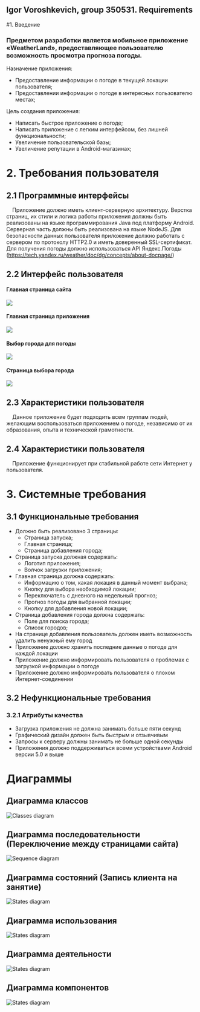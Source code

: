 ## Igor Voroshkevich, group 350531. Requirements

#1. Введение
### Предметом разработки является мобильное приложение «WeatherLand», предоставляющее пользователю возможность просмотра прогноза погоды.
Назначение приложения:
+ Предоставление информации о погоде в текущей локации пользователя;
+ Предоставлении информации о погоде в интересных пользователю местах;

Цель создания приложения:
+ Написать быстрое приложение о погоде;
+ Написать приложение с легким интерфейсом, без лишней функциональности;
+ Увеличение пользовательской базы;
+ Увеличение репутации в Android-магазинах;

# 2. Требования пользователя
## 2.1 Программные интерфейсы
&nbsp;&nbsp;&nbsp;&nbsp;Приложение должно иметь клиент-серверную архитектуру. Верстка страниц, их стили и логика работы приложения должны быть реализованы на языке программирования Java под платформу Android. Серверная часть должны быть реализована на языке NodeJS. Для безопасности данных пользователя приложение должно работать с сервером по протоколу HTTP2.0 и иметь доверенный SSL-сертификат. Для получения погоды должно использоваться API Яндекс.Погоды (https://tech.yandex.ru/weather/doc/dg/concepts/about-docpage/)

## 2.2 Интерфейс пользователя

#### Главная страница сайта
![](https://raw.githubusercontent.com/igorVoroshkevich350531/srs/master/images/logo.png)

#### Главная страница приложения
![](https://raw.githubusercontent.com/igorVoroshkevich350531/srs/master/images/main.png)

#### Выбор города для погоды
![](https://raw.githubusercontent.com/igorVoroshkevich350531/srs/master/images/setCity.png)

#### Страница выбора города
![](https://raw.githubusercontent.com/igorVoroshkevich350531/srs/master/images/addCity.png)

## 2.3 Характеристики пользователя
&nbsp;&nbsp;&nbsp;&nbsp;Данное приложение будет подходить всем группам людей, желающим воспользоваться приложением о погоде, независимо от их образования, опыта и технической грамотности.

## 2.4 Характеристики пользователя
&nbsp;&nbsp;&nbsp;&nbsp;Приложение функционирует при стабильной работе сети Интернет у пользователя.

# 3. Системные требования
## 3.1 Функциональные требования
* Должно быть реализовано 3 страницы:
  * Страница запуска;
  * Главная страница;
  * Страница добавления города;
* Страница запуска должная содержать:
  * Логотип приложения;
  * Волчок загрузки приложения;
* Главная страница должна содержать:
  * Информацию о том, какая локация в данный момент выбрана;
  * Кнопку для выбора необходимой локации;
  * Переключатель с дневного на недельный прогноз;
  * Прогноз погоды для выбранной локации;
  * Кнопку для добавления новой локации;
* Страница добавления города должна содержать:
  * Поле для поиска города;
  * Список городов;
* На странице добавления пользователь должен иметь возможность удалить ненужный ему город
* Приложение должно хранить последние данные о погоде для каждой локации
* Приложение должно информировать пользователя о проблемах с загрузкой информации о погоде
* Приложение должно информировать пользователя о плохом Интернет-соединении

## 3.2 Нефункциональные требования
### 3.2.1 Атрибуты качества
* Загрузка приложения не должна занимать больше пяти секунд
* Графический дизайн должен быть быстрым и отзывчивым
* Запросы к серверу должны занимать не больше одной секунды
* Приложения должно поддерживаться всеми устройствами Android версии 5.0 и выше

# <span name="diagrams">Диаграммы</span>
## Диаграмма классов
![Classes diagram](https://github.com/igorVoroshkevich350531/srs/blob/master/diagrams/classes.jpg?raw=true)

## Диаграмма последовательности (Переключение между страницами сайта)
![Sequence diagram](https://github.com/igorVoroshkevich350531/srs/blob/master/diagrams/posledovat.jpg?raw=true)

## Диаграмма состояний (Запись клиента на занятие)
![States diagram](https://github.com/igorVoroshkevich350531/srs/blob/master/diagrams/states.jpg?raw=true)

## Диаграмма использования
![States diagram](https://github.com/igorVoroshkevich350531/srs/blob/master/diagrams/useCase.jpg?raw=true)

## Диаграмма деятельности
![States diagram](https://github.com/igorVoroshkevich350531/srs/blob/master/diagrams/activity.jpg?raw=true)

## Диаграмма компонентов
![States diagram](https://github.com/igorVoroshkevich350531/srs/blob/master/diagrams/omponents.jpg?raw=true)
